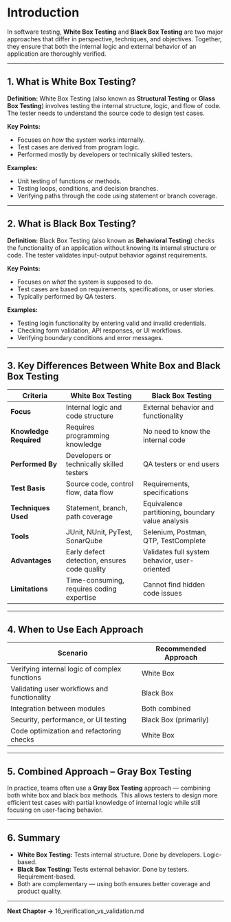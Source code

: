 # Introduction

In software testing, **White Box Testing** and **Black Box Testing** are two major approaches that differ in perspective, techniques, and objectives. Together, they ensure that both the internal logic and external behavior of an application are thoroughly verified.

---

## 1. What is White Box Testing?

**Definition:**
White Box Testing (also known as **Structural Testing** or **Glass Box Testing**) involves testing the internal structure, logic, and flow of code. The tester needs to understand the source code to design test cases.

**Key Points:**

* Focuses on *how* the system works internally.
* Test cases are derived from program logic.
* Performed mostly by developers or technically skilled testers.

**Examples:**

* Unit testing of functions or methods.
* Testing loops, conditions, and decision branches.
* Verifying paths through the code using statement or branch coverage.

---

## 2. What is Black Box Testing?

**Definition:**
Black Box Testing (also known as **Behavioral Testing**) checks the functionality of an application without knowing its internal structure or code. The tester validates input-output behavior against requirements.

**Key Points:**

* Focuses on *what* the system is supposed to do.
* Test cases are based on requirements, specifications, or user stories.
* Typically performed by QA testers.

**Examples:**

* Testing login functionality by entering valid and invalid credentials.
* Checking form validation, API responses, or UI workflows.
* Verifying boundary conditions and error messages.

---

## 3. Key Differences Between White Box and Black Box Testing

| Criteria               | White Box Testing                            | Black Box Testing                                 |
| ---------------------- | -------------------------------------------- | ------------------------------------------------- |
| **Focus**              | Internal logic and code structure            | External behavior and functionality               |
| **Knowledge Required** | Requires programming knowledge               | No need to know the internal code                 |
| **Performed By**       | Developers or technically skilled testers    | QA testers or end users                           |
| **Test Basis**         | Source code, control flow, data flow         | Requirements, specifications                      |
| **Techniques Used**    | Statement, branch, path coverage             | Equivalence partitioning, boundary value analysis |
| **Tools**              | JUnit, NUnit, PyTest, SonarQube              | Selenium, Postman, QTP, TestComplete              |
| **Advantages**         | Early defect detection, ensures code quality | Validates full system behavior, user-oriented     |
| **Limitations**        | Time-consuming, requires coding expertise    | Cannot find hidden code issues                    |

---

## 4. When to Use Each Approach

| Scenario                                      | Recommended Approach  |
| --------------------------------------------- | --------------------- |
| Verifying internal logic of complex functions | White Box             |
| Validating user workflows and functionality   | Black Box             |
| Integration between modules                   | Both combined         |
| Security, performance, or UI testing          | Black Box (primarily) |
| Code optimization and refactoring checks      | White Box             |

---

## 5. Combined Approach – Gray Box Testing

In practice, teams often use a **Gray Box Testing** approach — combining both white box and black box methods. This allows testers to design more efficient test cases with partial knowledge of internal logic while still focusing on user-facing behavior.

---

## 6. Summary

* **White Box Testing:** Tests internal structure. Done by developers. Logic-based.
* **Black Box Testing:** Tests external behavior. Done by testers. Requirement-based.
* Both are complementary — using both ensures better coverage and product quality.

---

**Next Chapter →** 16_verification_vs_validation.md
